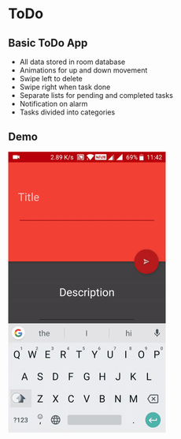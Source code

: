 # ToDo

## Basic ToDo App

* All data stored in room database
* Animations for up and down movement
* Swipe left to delete
* Swipe right when task done
* Separate lists for pending and completed tasks 
* Notification on alarm
* Tasks divided into categories

## Demo
![Alt text](https://github.com/shivangchopra11/ToDo/blob/master/ToDoGif.gif)



